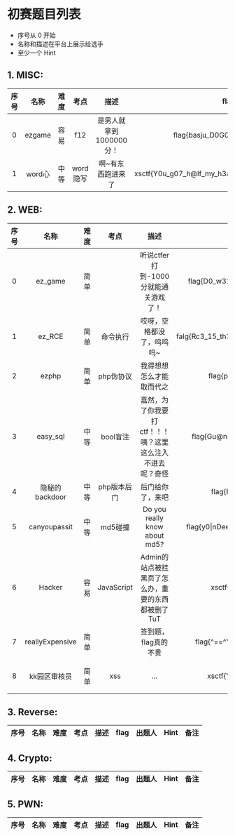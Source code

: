 # 初赛题目列表

* 序号从 0 开始
* 名称和描述在平台上展示给选手
* 至少一个 Hint

## 1. MISC:

| 序号 | 名称 | 难度 | 考点 | 描述 | flag | 出题人 | Hint | 备注 |
| :----: | :----: | :----: | :----: | :----: | :----: | :----: | :----: | :----: |
|0|ezgame|容易|f12|是男人就拿到1000000分！|flag{basju_D0G006706_iajdisaia}|Fxizenta|改分数||
|1|word心|中等|word隐写|啊~有东西跑进来了|xsctf{Y0u_g07_h@lf_my_h3ar7_g1v3_y0u_an0ther_h@lf}|pANz0e|word隐写||

## 2. WEB:

| 序号 | 名称 | 难度 | 考点 | 描述 | flag | 出题人 | Hint | 备注 |
| :----: | :----: | :----: | :----: | :----: | :----: | :----: | :----: | :----: |
|  0   |    ez_game     | 简单 |    |           听说ctfer打到-1000分就能通关游戏了！            |       flag{D0_w311_ctfer\_!\_1s_it_a_g00d_g@me\_?}       |  pANz0e  |                    | 热身赛 |
|   1  |     ez_RCE     | 简单 |  命令执行    |                 哎呀，空格都没了，呜呜呜~                 | falg{Rc3_15_th3_m0st_Intere5t1ng_vu1nerability\_!\_!} |  pANz0e  |      替代空格      | 热身赛 |
|   2  |     ezphp      | 简单 |  php伪协议  |                 我得想想怎么才能取而代之                  |            flag{phP_lS_th9_be5T_l4ngUa9e}             | Fxizenta |    php://input     | 热身赛 |
|   3  |    easy_sql    | 中等 |  bool盲注   | 嘉然，为了你我要打ctf！！！咦？这里这么注入不进去呢？奇怪 |         flag{Gu@ng2hU_j1arAn_Dundun_ji3Chan9}         | Fxizenta | 登录功能不是注入点 | 热身赛 |
|4|隐秘的backdoor|中等|php版本后门|后门给你了，来吧|flag{B@ck_do0r\_!\_B4ck_d0or_!}|pANz0e|php8.1||
|  5  |  canyoupassit  | 中等 |   md5碰撞   |               Do you really know about md5?               |                       flag{y0\|nDeedReA11yk$nwAb0uTMD5!~_~^_^} |                    | md5碰撞 ||
|6| Hacker | 容易 | JavaScript | Admin的站点被挂黑页了怎么办，重要的东西都被删了TuT | xsctf{Y0u_can_no7_f1nd_m3\_?} | pANz0e | 得想个办法让代码停止 ||
|7| reallyExpensive | 简单 |  | 签到题，flag真的不贵 | flag{^==^Y0uG@t$(t]$[r)^u^(e)-F10g!^\<>^} |  | flag不仅白送还倒贴 ||
|8| kk园区审核员 | 简单 | xss | ... | xsctf{Y0u_succ3s5ful1y_x55_m3} | pANz0e | 你能不能拿到我的美味曲奇的？ ||

## 3. Reverse:

| 序号 | 名称 | 难度 | 考点 | 描述 | flag | 出题人 | Hint | 备注 |
| :----: | :----: | :----: | :----: | :----: | :----: | :----: | :----: | :----: |

## 4. Crypto:

| 序号 | 名称 | 难度 | 考点 | 描述 | flag | 出题人 | Hint | 备注 |
| :----: | :----: | :----: | :----: | :----: | :----: | :----: | :----: | :----: |


## 5. PWN:

| 序号 | 名称 | 难度 | 考点 | 描述 | flag | 出题人 | Hint | 备注 |
| :----: | :----: | :----: | :----: | :----: | :----: | :----: | :----: | :----: |
